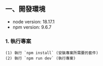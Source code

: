 ## 一、開發環境

- node version: 18.17.1
- npm version: 9.6.7

### 1. 執行專案

    (1) 執行 `npm install` (安裝專案所需要的套件)
    (2) 執行 `npm run dev` (執行專案)
